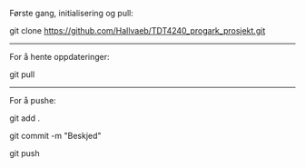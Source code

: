 Første gang, initialisering og pull:

git clone https://github.com/Hallvaeb/TDT4240_progark_prosjekt.git

---

For å hente oppdateringer:

git pull

---

For å pushe:

git add .

git commit -m "Beskjed"

git push
